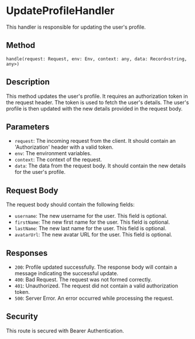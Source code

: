 # UpdateProfileHandler

This handler is responsible for updating the user's profile.

## Method

`handle(request: Request, env: Env, context: any, data: Record<string, any>)`

## Description

This method updates the user's profile. It requires an authorization token in the request header. The token is used to fetch the user's details. The user's profile is then updated with the new details provided in the request body.

## Parameters

- `request`: The incoming request from the client. It should contain an 'Authorization' header with a valid token.
- `env`: The environment variables.
- `context`: The context of the request.
- `data`: The data from the request body. It should contain the new details for the user's profile.

## Request Body

The request body should contain the following fields:

- `username`: The new username for the user. This field is optional.
- `firstName`: The new first name for the user. This field is optional.
- `lastName`: The new last name for the user. This field is optional.
- `avatarUrl`: The new avatar URL for the user. This field is optional.

## Responses

- `200`: Profile updated successfully. The response body will contain a message indicating the successful update.
- `400`: Bad Request. The request was not formed correctly.
- `401`: Unauthorized. The request did not contain a valid authorization token.
- `500`: Server Error. An error occurred while processing the request.

## Security

This route is secured with Bearer Authentication.